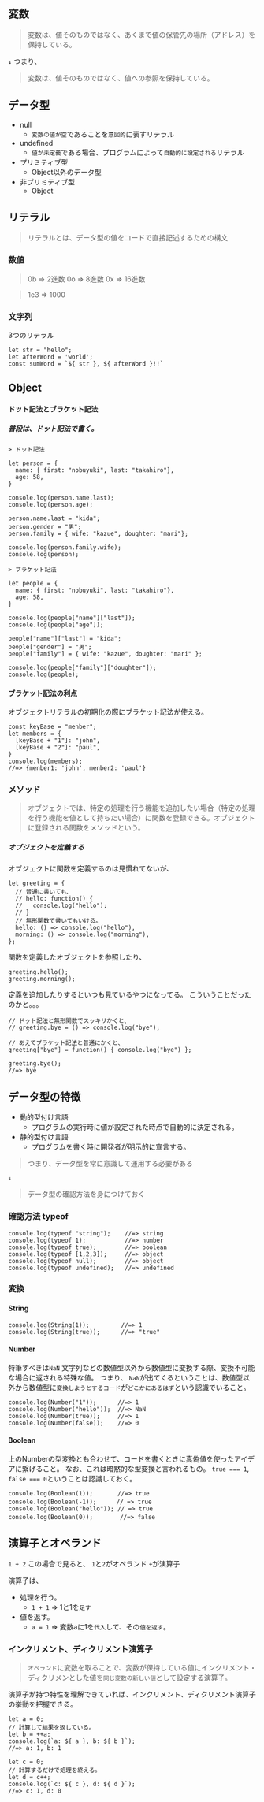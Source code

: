 ## 変数

> 変数は、値そのものではなく、あくまで値の保管先の場所（アドレス）を保持している。

`↓` つまり、

> 変数は、値そのものではなく、値への参照を保持している。

## データ型
* null
  * `変数の値が空`であることを`意図的`に表すリテラル
* undefined
  * `値が未定義`である場合、プログラムによって`自動的に設定される`リテラル
* プリミティブ型
  * Object以外のデータ型
* 非プリミティブ型
  * Object
  
## リテラル
> リテラルとは、データ型の値をコードで直接記述するための構文

### 数値
> 0b => 2進数
> 0o => 8進数
> 0x => 16進数

> 1e3 => 1000

### 文字列

3つのリテラル

```
let str = "hello";
let afterWord = 'world';
const sumWord = `${ str }, ${ afterWord }!!`
```

## Object

#### ドット記法とブラケット記法

##### 普段は、ドット記法で書く。

```
> ドット記法

let person = {
  name: { first: "nobuyuki", last: "takahiro"},
  age: 58,
}

console.log(person.name.last);
console.log(person.age);

person.name.last = "kida";
person.gender = "男";
person.family = { wife: "kazue", doughter: "mari"};

console.log(person.family.wife);
console.log(person);
```

```
> ブラケット記法

let people = {
  name: { first: "nobuyuki", last: "takahiro"},
  age: 58,
}

console.log(people["name"]["last"]);
console.log(people["age"]);

people["name"]["last"] = "kida";
people["gender"] = "男";
people["family"] = { wife: "kazue", doughter: "mari" };

console.log(people["family"]["doughter"]);
console.log(people);
```

#### ブラケット記法の利点

オブジェクトリテラルの初期化の際にブラケット記法が使える。

```
const keyBase = "menber";
let members = {
  [keyBase + "1"]: "john",
  [keyBase + "2"]: "paul",
}
console.log(members);
//=> {menber1: 'john', menber2: 'paul'}
```

### メソッド

> オブジェクトでは、特定の処理を行う機能を追加したい場合（特定の処理を行う機能を値として持ちたい場合）に関数を登録できる。オブジェクトに登録される関数をメソッドという。

##### オブジェクトを定義する

オブジェクトに関数を定義するのは見慣れてないが、

```
let greeting = {
  // 普通に書いても、
  // hello: function() {
  //   console.log("hello");
  // }
  // 無形関数で書いてもいける。
  hello: () => console.log("hello"),
  morning: () => console.log("morning"),
};
```

関数を定義したオブジェクトを参照したり、

```
greeting.hello();
greeting.morning();
```

定義を追加したりするといつも見ているやつになってる。
こういうことだったのかと。。。

```
// ドット記法と無形関数でスッキリかくと、
// greeting.bye = () => console.log("bye");

// あえてブラケット記法と普通にかくと、
greeting["bye"] = function() { console.log("bye") };

greeting.bye();
//=> bye
```

## データ型の特徴

* 動的型付け言語
  * プログラムの実行時に値が設定された時点で自動的に決定される。
* 静的型付け言語
  * プログラムを書く時に開発者が明示的に宣言する。
  
> つまり、データ型を常に意識して運用する必要がある

`↓`

> データ型の確認方法を身につけておく

### 確認方法 typeof

```
console.log(typeof "string");    //=> string
console.log(typeof 1);           //=> number
console.log(typeof true);        //=> boolean
console.log(typeof [1,2,3]);     //=> object
console.log(typeof null);        //=> object
console.log(typeof undefined);   //=> undefined
```

### 変換

#### String

```
console.log(String(1));         //=> 1
console.log(String(true));      //=> "true"
```

#### Number

特筆すべきは`NaN`
文字列などの数値型以外から数値型に変換する際、変換不可能な場合に返される特殊な値。
つまり、
`NaN`が出てくるということは、数値型以外から数値型に`変換しようとするコード`が`どこかにあるはず`という認識でいること。


```
console.log(Number("1"));      //=> 1
console.log(Number("hello"));  //=> NaN
console.log(Number(true));     //=> 1
console.log(Number(false));    //=> 0
```

#### Boolean

上のNumberの型変換とも合わせて、コードを書くときに真偽値を使ったアイデアに繋げること。
なお、これは暗黙的な型変換と言われるもの。
`true === 1`, `false === 0`ということは認識しておく。

```
console.log(Boolean(1));       //=> true
console.log(Boolean(-1));   　 // => true
console.log(Boolean("hello")); // => true
console.log(Boolean(0));     　 //=> false
```
 
## 演算子とオペランド

`1 + 2` この場合で見ると、
`1`と`2`がオペランド
`+`が演算子

演算子は、
* 処理を行う。
  * `1 + 1` => 1と1を`足す`
* 値を返す。
  * `a = 1` => 変数aに1を`代入`して、その`値を返す`。


### インクリメント、ディクリメント演算子

> `オペランド`に変数を取ることで、変数が保持している値にインクリメント・ディクリメンとした値を`同じ変数の新しい値`として設定する演算子。

演算子が持つ特性を理解できていれば、インクリメント、ディクリメント演算子の挙動を把握できる。

```
let a = 0;
// 計算して結果を返している。
let b = ++a;
console.log(`a: ${ a }, b: ${ b }`);
//=> a: 1, b: 1

let c = 0;
// 計算するだけで処理を終える。
let d = c++;
console.log(`c: ${ c }, d: ${ d }`);
//=> c: 1, d: 0
```
